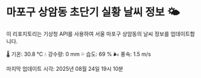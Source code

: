 
# 마포구 상암동 초단기 실황 날씨 정보 🌤️

이 리포지토리는 기상청 API를 사용하여 서울 마포구 상암동의 날씨 정보를 업데이트합니다. 

🌡️ 기온: 30.8 ℃
💧 강수량: 0 mm
💦 습도: 69 %
🌬️ 풍속: 1.5 m/s

마지막 업데이트 시각: 2025년 08월 24일 19시 10분    

